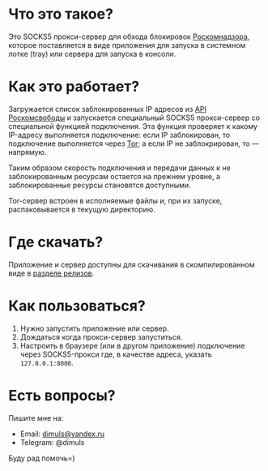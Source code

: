# Что это такое?

Это SOCKS5 прокси-сервер для обхода блокировок
[Роскомнадзора](https://eng.rkn.gov.ru/), которое поставляется в виде
приложения для запуска в системном лотке (tray) или сервера для запуска в консоли.

# Как это работает?

Загружается список заблокированных IP адресов из
[API Роскомсвободы](https://reestr.rublacklist.net/article/api/)
и запускается специальный SOCKS5 прокси-сервер со специальной функцией подключения.
Эта функция проверяет к какому IP-адресу выполняется подключение: если IP
заблокирован, то подключение выполняется через [Tor](https://www.torproject.org/);
а если IP не заблокрирован, то — напрямую.

Таким образом скорость подключения и передачи данных к не заблокированным
ресурсам остается на прежнем уровне, а заблокированные ресурсы становятся
доступными.

Tor-сервер встроен в исполняемые файлы и, при их запуске, распаковывается в
текущую директорию.

# Где скачать?

Приложение и сервер доступны для скачивания в скомпилированном виде в
[разделе релизов](https://github.com/dimuls/rkn-bypasser/releases).

# Как пользоваться?

1. Нужно запустить приложение или сервер.
2. Дождаться когда прокси-сервер запуститься.
3. Настроить в браузере (или в другом приложение) подключение через SOCKS5-прокси
где, в качестве адреса, указать `127.0.0.1:8000`.

# Есть вопросы?

Пишите мне на:

* Email: dimuls@yandex.ru
* Telegram: @dimuls

Буду рад помочь=)
